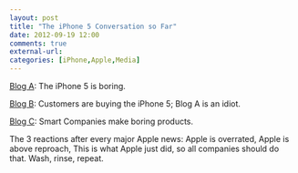 ```yaml
---
layout: post
title: "The iPhone 5 Conversation so Far"
date: 2012-09-19 12:00
comments: true
external-url:
categories: [iPhone,Apple,Media]
---
```


[Blog A](http://www.bbc.com/news/technology-19557497): The iPhone 5 is boring.

[Blog B](http://curiousrat.com/home/2012/9/17/boring.html): Customers are buying the iPhone 5; Blog A is an idiot.

[Blog C](http://fuckjetpacks.com/read/apple_avoids_the_temptation_of_jetpack_design): Smart Companies make boring products.

The 3 reactions after every major Apple news: Apple is overrated, Apple is above reproach, This is what Apple just did, so all companies should do that.  Wash, rinse, repeat.
